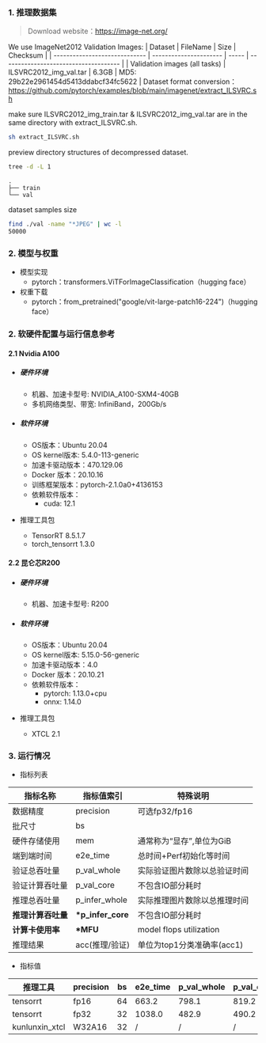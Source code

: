 ### 1. 推理数据集
> Download website：https://image-net.org/

We use ImageNet2012 Validation Images:
| Dataset                       | FileName               | Size  | Checksum                              |
| ----------------------------- | ---------------------- | ----- | ------------------------------------- |
| Validation images (all tasks) | ILSVRC2012_img_val.tar | 6.3GB | MD5: 29b22e2961454d5413ddabcf34fc5622 |
Dataset format conversion：
https://github.com/pytorch/examples/blob/main/imagenet/extract_ILSVRC.sh

make sure ILSVRC2012_img_train.tar & ILSVRC2012_img_val.tar are in the same directory with extract_ILSVRC.sh.
```bash
sh extract_ILSVRC.sh
```

preview directory structures of decompressed dataset.

```bash
tree -d -L 1
```

```
.
├── train
└── val
```
dataset samples size

```bash
find ./val -name "*JPEG" | wc -l
50000
```

### 2. 模型与权重

* 模型实现
  * pytorch：transformers.ViTForImageClassification（hugging face）
* 权重下载
  * pytorch：from_pretrained("google/vit-large-patch16-224")（hugging face）

### 2. 软硬件配置与运行信息参考

#### 2.1 Nvidia A100

- ##### 硬件环境
    - 机器、加速卡型号: NVIDIA_A100-SXM4-40GB
    - 多机网络类型、带宽: InfiniBand，200Gb/s
    
- ##### 软件环境
   - OS版本：Ubuntu 20.04
   - OS kernel版本: 5.4.0-113-generic
   - 加速卡驱动版本：470.129.06
   - Docker 版本：20.10.16
   - 训练框架版本：pytorch-2.1.0a0+4136153
   - 依赖软件版本：
     - cuda: 12.1
   
- 推理工具包

   - TensorRT 8.5.1.7
   - torch_tensorrt 1.3.0

#### 2.2 昆仑芯R200

- ##### 硬件环境
    - 机器、加速卡型号: R200

- ##### 软件环境
   - OS版本：Ubuntu 20.04
   - OS kernel版本: 5.15.0-56-generic
   - 加速卡驱动版本：4.0
   - Docker 版本：20.10.21
   - 依赖软件版本：
     - pytorch: 1.13.0+cpu
     - onnx: 1.14.0

- 推理工具包

   - XTCL 2.1

### 3. 运行情况

* 指标列表

| 指标名称           | 指标值索引         | 特殊说明                     |
| ------------------ | ------------------ | ---------------------------- |
| 数据精度           | precision          | 可选fp32/fp16                |
| 批尺寸             | bs                 |                              |
| 硬件存储使用       | mem                | 通常称为“显存”,单位为GiB     |
| 端到端时间         | e2e_time           | 总时间+Perf初始化等时间      |
| 验证总吞吐量       | p_val_whole        | 实际验证图片数除以总验证时间 |
| 验证计算吞吐量     | p_val_core         | 不包含IO部分耗时             |
| 推理总吞吐量       | p_infer_whole      | 实际推理图片数除以总推理时间 |
| **推理计算吞吐量** | **\*p_infer_core** | 不包含IO部分耗时             |
| **计算卡使用率**   | **\*MFU**          | model flops utilization      |
| 推理结果           | acc(推理/验证)     | 单位为top1分类准确率(acc1)   |

* 指标值

| 推理工具       | precision | bs  | e2e_time | p_val_whole | p_val_core | p_infer_whole | \*p_infer_core | \*MFU | acc       | mem       |
| -------------- | --------- | --- | -------- | ----------- | ---------- | ------------- | -------------- | ----- | --------- | --------- |
| tensorrt       | fp16      | 64  | 663.2    | 798.1       | 819.2      | 1310.8        | 1388.9         | 27.4% | 79.3/79.3 | 4.54/40.0 |
| tensorrt       | fp32      | 32  | 1038.0   | 482.9       | 490.2      | 570.7         | 587.3          | 23.2% | 79.3/79.3 | 6.27/40.0 |
| kunlunxin_xtcl | W32A16    | 32  | /        | /           | /          | /             | /              | 27.9% | 79.3/79.3 | /         |

